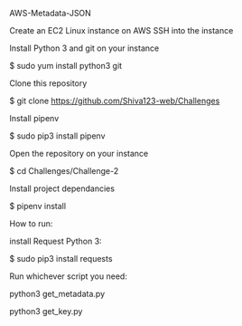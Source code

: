 AWS-Metadata-JSON

Create an EC2 Linux instance on AWS
SSH into the instance

Install Python 3 and git on your instance

$ sudo yum install python3 git

Clone this repository

$ git clone https://github.com/Shiva123-web/Challenges

Install pipenv

$ sudo pip3 install pipenv

Open the repository on your instance

$ cd Challenges/Challenge-2

Install project dependancies

$ pipenv install


How to run:

install Request Python 3: 

$ sudo pip3 install requests

Run whichever script you need:

python3 get_metadata.py


python3 get_key.py
